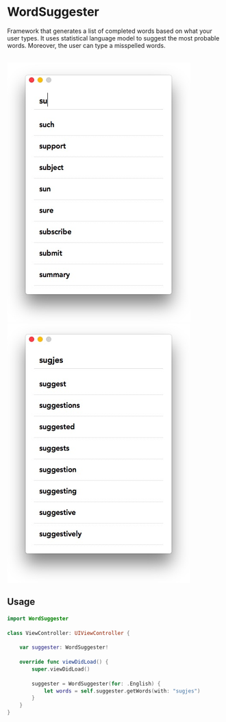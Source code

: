 # WordSuggester
Framework that generates a list of completed words based on what your user types.
It uses statistical language model to suggest the most probable words. Moreover, the user can type a misspelled words.
<br />
<br />

![Output sample](https://github.com/yakovlevvl/WordSuggester/blob/master/example1.jpg)
![Output sample](https://github.com/yakovlevvl/WordSuggester/blob/master/example2.jpg)

## Usage

```swift
import WordSuggester

class ViewController: UIViewController {

    var suggester: WordSuggester!

    override func viewDidLoad() {
        super.viewDidLoad()

        suggester = WordSuggester(for: .English) {
            let words = self.suggester.getWords(with: "sugjes")
        }
    }
}
```
